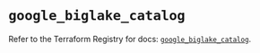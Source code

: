 # `google_biglake_catalog`

Refer to the Terraform Registry for docs: [`google_biglake_catalog`](https://registry.terraform.io/providers/hashicorp/google/6.23.0/docs/resources/biglake_catalog).
